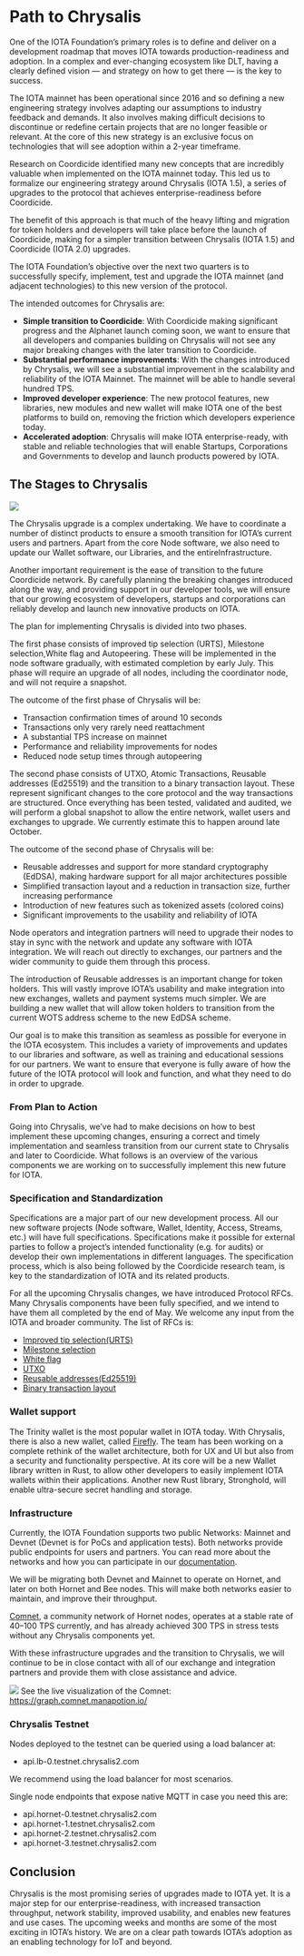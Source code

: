 # Path to Chrysalis

One of the IOTA Foundation’s primary roles is to define and deliver on a development roadmap that moves IOTA towards production-readiness and adoption. In a complex and ever-changing ecosystem like DLT, having a clearly defined vision — and strategy on how to get there — is the key to success.

The IOTA mainnet has been operational since 2016 and so defining a new engineering strategy involves adapting our assumptions to industry feedback and demands. It also involves making difficult decisions to discontinue or redefine certain projects that are no longer feasible or relevant. At the core of this new strategy is an exclusive focus on technologies that will see adoption within a 2-year timeframe.

Research on Coordicide identified many new concepts that are incredibly valuable when implemented on the IOTA mainnet today. This led us to formalize our engineering strategy around Chrysalis (IOTA 1.5), a series of upgrades to the protocol that achieves enterprise-readiness before Coordicide.  

The benefit of this approach is that much of the heavy lifting and migration for token holders and developers will take place before the launch of Coordicide, making for a simpler transition between Chrysalis (IOTA 1.5) and Coordicide (IOTA 2.0) upgrades.

The IOTA Foundation’s objective over the next two quarters is to successfully specify, implement, test and upgrade the IOTA mainnet (and adjacent technologies) to this new version of the protocol.

The intended outcomes for Chrysalis are:

- **Simple transition to Coordicide**: 
With Coordicide making significant progress and the Alphanet launch coming soon, we want to ensure that all developers and companies building on Chrysalis will not see any major breaking changes with the later transition to Coordicide.
- **Substantial performance improvements**: 
With the changes introduced by Chrysalis, we will see a substantial improvement in the scalability and reliability of the IOTA Mainnet. The mainnet will be able to handle several hundred TPS.
- **Improved developer experience**: 
The new protocol features, new libraries, new modules and new wallet will make IOTA one of the best platforms to build on, removing the friction which developers experience today.
- **Accelerated adoption**: 
Chrysalis will make IOTA enterprise-ready, with stable and reliable technologies that will enable Startups, Corporations and Governments to develop and launch products powered by IOTA.

## The Stages to Chrysalis

![](../docs/assets/path_to_chrysalis/01.png)

The Chrysalis upgrade is a complex undertaking. We have to coordinate a number of distinct products to ensure a smooth transition for IOTA’s current users and partners. Apart from the core Node software, we also need to update our Wallet software, our Libraries, and the entireInfrastructure.  

Another important requirement is the ease of transition to the future Coordicide network. By carefully planning the breaking changes introduced along the way, and providing support in our developer tools, we will ensure that our growing ecosystem of developers, startups and corporations can reliably develop and launch new innovative products on IOTA.  

The plan for implementing Chrysalis is divided into two phases.

The first phase consists of improved tip selection (URTS), Milestone selection,White flag and Autopeering. These will be implemented in the node software gradually, with estimated completion by early July. This phase will require an upgrade of all nodes, including the coordinator node, and will not require a snapshot.  

The outcome of the first phase of Chrysalis will be:

- Transaction confirmation times of around 10 seconds
- Transactions only very rarely need reattachment
- A substantial TPS increase on mainnet
- Performance and reliability improvements for nodes
- Reduced node setup times through autopeering

The second phase consists of UTXO, Atomic Transactions, Reusable addresses (Ed25519) and the transition to a binary transaction layout. These represent significant changes to the core protocol and the way transactions are structured. Once everything has been tested, validated and audited, we will perform a global snapshot to allow the entire network, wallet users and exchanges to upgrade. We currently estimate this to happen around late October.  

The outcome of the second phase of Chrysalis will be:

- Reusable addresses and support for more standard cryptography (EdDSA), making hardware support for all major architectures possible
- Simplified transaction layout and a reduction in transaction size, further increasing performance
- Introduction of new features such as tokenized assets (colored coins)
- Significant improvements to the usability and reliability of IOTA


Node operators and integration partners will need to upgrade their nodes to stay in sync with the network and update any software with IOTA integration. We will reach out directly to exchanges, our partners and the wider community to guide them through this process.

The introduction of Reusable addresses is an important change for token holders. This will vastly improve IOTA’s usability and make integration into new exchanges, wallets and payment systems much simpler. We are building a new wallet that will allow token holders to transition from the current WOTS address scheme to the new EdDSA scheme.  

Our goal is to make this transition as seamless as possible for everyone in the IOTA ecosystem. This includes a variety of improvements and updates to our libraries and software, as well as training and educational sessions for our partners. We want to ensure that everyone is fully aware of how the future of the IOTA protocol will look and function, and what they need to do in order to upgrade.


### From Plan to Action

Going into Chrysalis, we’ve had to make decisions on how to best implement these upcoming changes, ensuring a correct and timely implementation and seamless transition from our current state to Chrysalis and later to Coordicide. What follows is an overview of the various components we are working on to successfully implement this new future for IOTA.

### Specification and Standardization

Specifications are a major part of our new development process. All our new software projects (Node software, Wallet, Identity, Access, Streams, etc.) will have full specifications. Specifications make it possible for external parties to follow a project’s intended functionality (e.g. for audits) or develop their own implementations in different languages. The specification process, which is also being followed by the Coordicide research team, is key to the standardization of IOTA and its related products.

For all the upcoming Chrysalis changes, we have introduced Protocol RFCs. Many Chrysalis components have been fully specified, and we intend to have them all completed by the end of May. We welcome any input from the IOTA and broader community. The list of RFCs is:  

- [Improved tip selection(URTS)](https://github.com/luca-moser/protocol-rfcs/blob/rfc-urts-tip-sel/text/0008-weighted-uniform-random-tip-selection/0008-weighted-uniform-random-tip-selection.md)
- [Milestone selection](https://github.com/Wollac/protocol-rfcs/blob/milestone-merkle-validation/text/0012-milestone-merkle-validation/0012-milestone-merkle-validation.md)
- [White flag](https://github.com/thibault-martinez/protocol-rfcs/blob/rfc-white-flag/text/0005-white-flag/0005-white-flag.md)
- [UTXO](https://github.com/hmoog/protocol-rfcs/blob/master/text/0011-utxo-model/0011-utxo-model.md)
- [Reusable addresses(Ed25519)](https://github.com/Wollac/protocol-rfcs/blob/ed25519/text/0009-ed25519-signature-scheme/0009-ed25519-signature-scheme.md)
- [Binary transaction layout](https://iota.cafe/t/binary-transaction-layout/324)


### Wallet support

The Trinity wallet is the most popular wallet in IOTA today. With Chrysalis, there is also a new wallet, called [Firefly](https://blog.iota.org/firefly-iota-next-generation-wallet-26bdd4d01510/). The team has been working on a complete rethink of the wallet architecture, both for UX and UI but also from a security and functionality perspective. At its core will be a new Wallet library written in Rust, to allow other developers to easily implement IOTA wallets within their applications. Another new Rust library, Stronghold, will enable ultra-secure secret handling and storage.  

### Infrastructure

Currently, the IOTA Foundation supports two public Networks: Mainnet and Devnet (Devnet is for PoCs and application tests). Both networks provide public endpoints for users and partners. You can read more about the networks and how you can participate in our [documentation](https://docs.iota.org/docs/getting-started/0.1/network/iota-networks?q=Devnet&highlights=devnet).  

We will be migrating both Devnet and Mainnet to operate on Hornet, and later on both Hornet and Bee nodes. This will make both networks easier to maintain, and improve their throughput.

[Comnet](https://comnet.thetangle.org/), a community network of Hornet nodes, operates at a stable rate of 40–100 TPS currently, and has already achieved 300 TPS in stress tests without any Chrysalis components yet.

With these infrastructure upgrades and the transition to Chrysalis, we will continue to be in close contact with all of our exchange and integration partners and provide them with close assistance and advice.

![](../docs/assets/path_to_chrysalis/02.png)
See the live visualization of the Comnet: https://graph.comnet.manapotion.io/  


### Chrysalis Testnet
Nodes deployed to the testnet can be queried using a load balancer at:

- api.lb-0.testnet.chrysalis2.com

We recommend using the load balancer for most scenarios.

Single node endpoints that expose native MQTT in case you need this are:

- api.hornet-0.testnet.chrysalis2.com
- api.hornet-1.testnet.chrysalis2.com
- api.hornet-2.testnet.chrysalis2.com
- api.hornet-3.testnet.chrysalis2.com

## Conclusion

Chrysalis is the most promising series of upgrades made to IOTA yet. It is a major step for our enterprise-readiness, with increased transaction throughput, network stability, improved usability, and enables new features and use cases. The upcoming weeks and months are some of the most exciting in IOTA’s history. We are on a clear path towards IOTA’s adoption as an enabling technology for IoT and beyond.